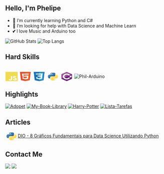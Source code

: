 ## Hello, I'm Phelipe

- 🌱 I’m currently learning Python and C#
- 🤞 I’m looking for help with Data Science and Machine Learn
- 💕 I love Music and Arduino too


![GitHub Stats](https://github-readme-stats.vercel.app/api?username=philtisoni&theme=transparent&bg_color=000&border_color=30A3DC&show_icons=true&icon_color=30A3DC&title_color=E94D5F&text_color=FFF)
![Top Langs](https://github-readme-stats-git-masterrstaa-rickstaa.vercel.app/api/top-langs/?username=philtisoni&bg_color=000&border_color=30A3DC&title_color=E94D5F&text_color=FFF)

## Hard Skills

<div style="display: inline_block"><br>
  <img align="center" alt="Phil-Js" height="30" width="40" src="https://raw.githubusercontent.com/devicons/devicon/master/icons/javascript/javascript-plain.svg">
  <img align="center" alt="Phil-HTML" height="30" width="40" src="https://raw.githubusercontent.com/devicons/devicon/master/icons/html5/html5-original.svg">
  <img align="center" alt="Phil-CSS" height="30" width="40" src="https://raw.githubusercontent.com/devicons/devicon/master/icons/css3/css3-original.svg">
  <img align="center" alt="Phil-Python" height="30" width="40" src="https://raw.githubusercontent.com/devicons/devicon/master/icons/python/python-original.svg">
  <img align="center" alt="Phil-Csharp" height="30" width="40" src="https://raw.githubusercontent.com/devicons/devicon/master/icons/csharp/csharp-original.svg">
  <img align="center" alt="Phil-Arduino" height="30" width="40" src="https://cdn.jsdelivr.net/gh/devicons/devicon/icons/arduino/arduino-original.svg"">
</div>


## Highlights

[![Adopet](https://github-readme-stats.vercel.app/api/pin/?username=philtisoni&repo=Alura.Adopet&bg_color=000&border_color=30A3DC&show_icons=true&icon_color=30A3DC&title_color=E94D5F&text_color=FFF)](https://github.com/PhilTisoni/Alura.Adopet)  [![My-Book-Library](https://github-readme-stats.vercel.app/api/pin/?username=philtisoni&repo=CodeRDIversity.MyBookLibrary&bg_color=000&border_color=30A3DC&show_icons=true&icon_color=30A3DC&title_color=E94D5F&text_color=FFF)](https://github.com/PhilTisoni/CodeRDIversity.MyBookLibrary)
[![Harry-Potter](https://github-readme-stats.vercel.app/api/pin/?username=philtisoni&repo=Arduino.HarryPotterTheme&bg_color=000&border_color=30A3DC&show_icons=true&icon_color=30A3DC&title_color=E94D5F&text_color=FFF)](https://github.com/PhilTisoni/Arduino.HarryPotterTheme)  [![Lista-Tarefas](https://github-readme-stats.vercel.app/api/pin/?username=philtisoni&repo=CodeRDIversity.ListaTarefas&bg_color=000&border_color=30A3DC&show_icons=true&icon_color=30A3DC&title_color=E94D5F&text_color=FFF)](https://github.com/PhilTisoni/CodeRDIversity.ListaTarefas.git) 

## Articles

<img align="center" alt="Phil-Python" height="30" width="40" src="https://raw.githubusercontent.com/devicons/devicon/master/icons/python/python-original.svg">[DIO - 8 Gráficos Fundamentais para Data Science Utilizando Python](https://web.dio.me/articles/8-graficos-fundamentais-para-data-science-utilizando-python?back=%2Farticles&page=1&order=oldest)

## Contact Me
 
<div> 
  <a href = mailto:phelipe.tisoni@gmail.com><img src="https://img.shields.io/badge/-Gmail-%23333?style=for-the-badge&logo=gmail&logoColor=white" target="_blank"></a>
  <a href="https://www.linkedin.com/in/phelipetisoni/" target="_blank"><img src="https://img.shields.io/badge/-LinkedIn-%230077B5?style=for-the-badge&logo=linkedin&logoColor=white" target="_blank"></a> 
  
</div>
